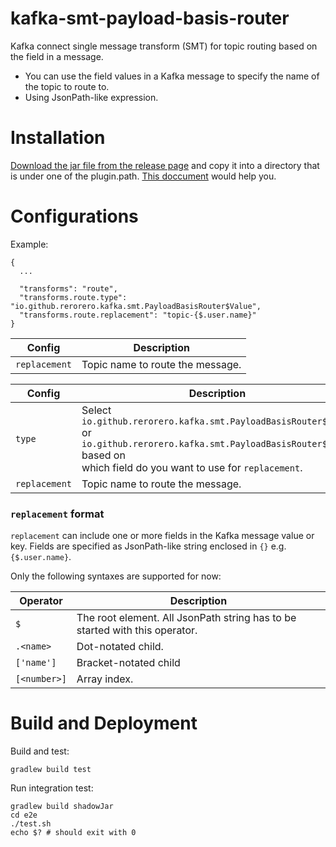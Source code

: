 # kafka-smt-payload-basis-router

Kafka connect single message transform (SMT) for topic routing based on the field in a message.

- You can use the field values in a Kafka message to specify the name of the topic to route to.
- Using JsonPath-like expression.

# Installation

[Download the jar file from the release page](https://github.com/rerorero/kafka-smt-payload-basis-router/releases) and copy it into a directory that is under one of the plugin.path. [This doccument](https://docs.confluent.io/platform/current/connect/transforms/custom.html) would help you.

# Configurations

Example:

```
{
  ...

  "transforms": "route",
  "transforms.route.type": "io.github.rerorero.kafka.smt.PayloadBasisRouter$Value",
  "transforms.route.replacement": "topic-{$.user.name}"
}
```

| Config        | Description                      |
| ------------- | -------------------------------- |
| `replacement` | Topic name to route the message. |

| Config        | Description                                                                                                                                                                                     |
| ------------- | ----------------------------------------------------------------------------------------------------------------------------------------------------------------------------------------------- |
| `type`        | Select `io.github.rerorero.kafka.smt.PayloadBasisRouter$Value` or </br>`io.github.rerorero.kafka.smt.PayloadBasisRouter$Key` based on </br> which field do you want to use for `replacement`. |
| `replacement` | Topic name to route the message.                                                                                                                                                                |

### `replacement` format

`replacement` can include one or more fields in the Kafka message value or key. Fields are specified as JsonPath-like string enclosed in `{}` e.g. `{$.user.name}`.

Only the following syntaxes are supported for now:

| Operator     | Description                                                                 |
| ------------ | --------------------------------------------------------------------------- |
| `$`          | The root element. All JsonPath string has to be started with this operator. |
| `.<name>`    | Dot-notated child.                                                          |
| `['name']`   | Bracket-notated child                                                       |
| `[<number>]` | Array index.                                                                |

# Build and Deployment

Build and test:

```
gradlew build test
```

Run integration test:

```
gradlew build shadowJar
cd e2e
./test.sh
echo $? # should exit with 0
```
